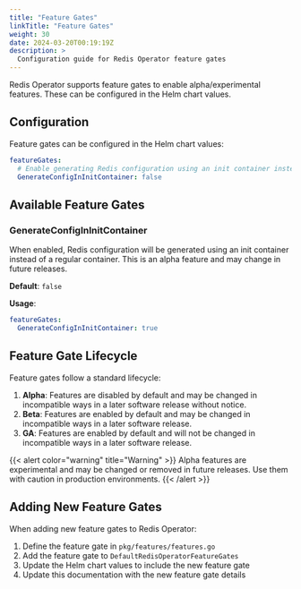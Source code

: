 ```yaml
---
title: "Feature Gates"
linkTitle: "Feature Gates"
weight: 30
date: 2024-03-20T00:19:19Z
description: >
  Configuration guide for Redis Operator feature gates
---
```


Redis Operator supports feature gates to enable alpha/experimental features. These can be configured in the Helm chart values.

## Configuration

Feature gates can be configured in the Helm chart values:

```yaml
featureGates:
  # Enable generating Redis configuration using an init container instead of a regular container
  GenerateConfigInInitContainer: false
```

## Available Feature Gates

### GenerateConfigInInitContainer

When enabled, Redis configuration will be generated using an init container instead of a regular container. This is an alpha feature and may change in future releases.

**Default**: `false`

**Usage**:
```yaml
featureGates:
  GenerateConfigInInitContainer: true
```

## Feature Gate Lifecycle

Feature gates follow a standard lifecycle:

1. **Alpha**: Features are disabled by default and may be changed in incompatible ways in a later software release without notice.
2. **Beta**: Features are enabled by default and may be changed in incompatible ways in a later software release.
3. **GA**: Features are enabled by default and will not be changed in incompatible ways in a later software release.

{{< alert color="warning" title="Warning" >}}
Alpha features are experimental and may be changed or removed in future releases. Use them with caution in production environments.
{{< /alert >}}

## Adding New Feature Gates

When adding new feature gates to Redis Operator:

1. Define the feature gate in `pkg/features/features.go`
2. Add the feature gate to `DefaultRedisOperatorFeatureGates`
3. Update the Helm chart values to include the new feature gate
4. Update this documentation with the new feature gate details 